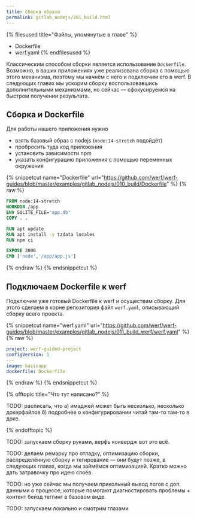 ```yaml
---
title: Сборка образа
permalink: gitlab_nodejs/201_build.html
---
```


{% filesused title="Файлы, упомянутые в главе" %}
- Dockerfile
- werf.yaml
{% endfilesused %}

Классическим способом сборки является использование `Dockerfile`. Возможно, в ваших приложениях уже реализована сборка с помощью этого механизма, поэтому мы начнём с него и подключим его в werf. В следующих главах мы ускорим сборку воспользовавшись дополнительными механизмами, но сейчас — сфокусируемся на быстром получении результата.

## Сборка и Dockerfile

Для работы нашего приложения нужно

- взять базовый образ с nodejs (`node:14-stretch` подойдёт)
- пробросить туда код приложения
- установить зависимости npm
- указать конфигурацию приложения с помощью переменных окружения

{% snippetcut name="Dockerfile" url="https://github.com/werf/werf-guides/blob/master/examples/gitlab_nodejs/010_build/Dockerfile" %}
{% raw %}
```Dockerfile
FROM node:14-stretch
WORKDIR /app
ENV SQLITE_FILE="app.db"
COPY . .

RUN apt update
RUN apt install -y tzdata locales
RUN npm ci

EXPOSE 3000
CMD ['node','/app/app.js']
```
{% endraw %}
{% endsnippetcut %}

## Подключаем Dockerfile к werf

Подключим уже готовый Dockerfile к werf и осуществим сборку. Для этого сделаем в корне репозитория файл `werf.yaml`, описывающий сборку всего проекта.

{% snippetcut name="werf.yaml" url="https://github.com/werf/werf-guides/blob/master/examples/gitlab_nodejs/011_build_werf/werf.yaml" %}
{% raw %}
```yaml
project: werf-guided-project
configVersion: 1
---
image: basicapp
dockerfile: Dockerfile
```
{% endraw %}
{% endsnippetcut %}

{% offtopic title="Что тут написано?" %}

TODO: расписать, что а) имаджей может быть несколько, несколько докерфайлов б) подробнее о конфигурировании читай там-то там-то в доке. 

{% endofftopic %}

TODO: запускаем сборку руками, верфь конвердж вот это всё.

TODO: делаем ремарку про отладку, оптимизацию сборки, распределённую сборку и тегирование — они будут позже, в следующих главах, когда мы займёмся оптимизацией. Кратко можно дать затравочку про идею слоёв.

TODO: но уже сейчас мы получаем прикольный вывод логов с доп. данными о процессе, которые помогают диагностировать проблемы + контент бейзд теггинг в базовом виде.

TODO: запускаем локально и смотрим глазами

<div id="go-forth-button">
    <go-forth url="210_cluster.html" label="Сборка" framework="{{ page.label_framework }}" ci="{{ page.label_ci }}" guide-code="{{ page.guide_code }}" base-url="{{ site.baseurl }}"></go-forth>
</div>
